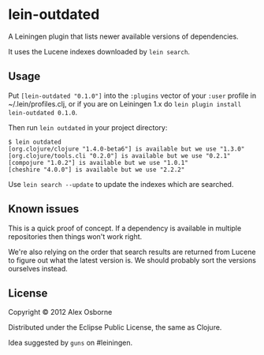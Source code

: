 # lein-outdated

A Leiningen plugin that lists newer available versions of dependencies.

It uses the Lucene indexes downloaded by `lein search`.

## Usage

Put `[lein-outdated "0.1.0"]` into the `:plugins` vector of your
`:user` profile in ~/.lein/profiles.clj, or if you are on Leiningen 1.x do `lein plugin install
lein-outdated 0.1.0`.

Then run `lein outdated` in your project directory:

    $ lein outdated
    [org.clojure/clojure "1.4.0-beta6"] is available but we use "1.3.0"
    [org.clojure/tools.cli "0.2.0"] is available but we use "0.2.1"
    [compojure "1.0.2"] is available but we use "1.0.1"
    [cheshire "4.0.0"] is available but we use "2.2.2"

Use `lein search --update` to update the indexes which are searched.

## Known issues

This is a quick proof of concept.  If a dependency is available in
multiple repositories then things won't work right.

We're also relying on the order that search results are returned from
Lucene to figure out what the latest version is.  We should probably
sort the versions ourselves instead.

## License

Copyright © 2012 Alex Osborne

Distributed under the Eclipse Public License, the same as Clojure.

Idea suggested by `guns` on #leiningen.